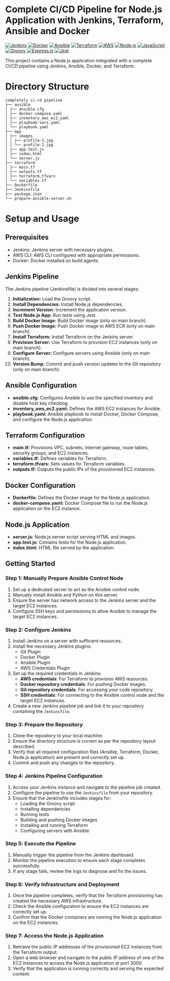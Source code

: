 # Complete CI/CD Pipeline for Node.js Application with Jenkins, Terraform, Ansible and Docker

[![Jenkins](https://img.shields.io/badge/Jenkins-D24939?style=for-the-badge&logo=jenkins&logoColor=white)](https://www.jenkins.io/)
[![Docker](https://img.shields.io/badge/Docker-2496ED?style=for-the-badge&logo=docker&logoColor=white)](https://www.docker.com/)
[![Ansible](https://img.shields.io/badge/Ansible-EE0000?style=for-the-badge&logo=ansible&logoColor=white)](https://www.ansible.com/)
[![Terraform](https://img.shields.io/badge/Terraform-623CE4?style=for-the-badge&logo=terraform&logoColor=white)](https://www.terraform.io/)
[![AWS](https://img.shields.io/badge/AWS-FF9900?style=for-the-badge&logo=amazonaws&logoColor=white)](https://aws.amazon.com/)
[![Node.js](https://img.shields.io/badge/Node.js-339933?style=for-the-badge&logo=nodedotjs&logoColor=white)](https://nodejs.org/)
[![JavaScript](https://img.shields.io/badge/JavaScript-F7DF1E?style=for-the-badge&logo=javascript&logoColor=black)](https://developer.mozilla.org/en-US/docs/Web/JavaScript)
[![Groovy](https://img.shields.io/badge/Groovy-4298B8?style=for-the-badge&logo=apachegroovy&logoColor=white)](https://groovy-lang.org/)
[![Express.js](https://img.shields.io/badge/Express.js-000000?style=for-the-badge&logo=express&logoColor=white)](https://expressjs.com/)
[![Jest](https://img.shields.io/badge/Jest-C21325?style=for-the-badge&logo=jest&logoColor=white)](https://jestjs.io/)

This project contains a Node.js application integrated with a complete CI/CD pipeline using Jenkins, Ansible, Docker, and Terraform.


# Directory Structure

```plaintext
completely ci-cd pipeline
├── ansible
│ ├── ansible.cfg
│ ├── docker-compose.yaml
│ ├── inventory_aws_ec2.yaml
│ ├── playbook-vars.yaml
│ └── playbook.yaml
├── app
│ ├── images
│ │ ├── profile-1.jpg
│ │ └── profile-2.jpg
│ ├── app.test.js
│ ├── index.html
│ └── server.js
├── terraform
│ ├── main.tf
│ ├── outputs.tf
│ ├── terraform.tfvars
│ └── variables.tf
├── Dockerfile
├── Jenkinsfile
├── package.json
└── prepare-ansible-server.sh
```

# Setup and Usage

## Prerequisites
- Jenkins: Jenkins server with necessary plugins.
- AWS CLI: AWS CLI configured with appropriate permissions.
- Docker: Docker installed on build agents.

## Jenkins Pipeline
The Jenkins pipeline (Jenkinsfile) is divided into several stages:

1. **Initialization:** Load the Groovy script.
2. **Install Dependencies:** Install Node.js dependencies.
3. **Increment Version:** Increment the application version.
4. **Test Node.js App:** Run tests using Jest.
5. **Build Docker Image:** Build Docker image (only on main branch).
6. **Push Docker Image:** Push Docker image to AWS ECR (only on main branch).
7. **Install Terraform:** Install Terraform on the Jenkins server.
8. **Provision Server:** Use Terraform to provision EC2 instances (only on main branch).
9. **Configure Server:** Configure servers using Ansible (only on main branch).
10. **Version Bump:** Commit and push version updates to the Git repository (only on main branch).

## Ansible Configuration
- **ansible.cfg:** Configures Ansible to use the specified inventory and disable host key checking.
- **inventory_aws_ec2.yaml:** Defines the AWS EC2 instances for Ansible.
- **playbook.yaml:** Ansible playbook to install Docker, Docker Compose, and configure the Node.js application.

## Terraform Configuration
- **main.tf:** Provisions VPC, subnets, internet gateway, route tables, security groups, and EC2 instances.
- **variables.tf:** Defines variables for Terraform.
- **terraform.tfvars:** Sets values for Terraform variables.
- **outputs.tf:** Outputs the public IPs of the provisioned EC2 instances.

## Docker Configuration
- **Dockerfile:** Defines the Docker image for the Node.js application.
- **docker-compose.yaml:** Docker Compose file to run the Node.js application on the EC2 instance.

## Node.js Application
- **server.js:** Node.js server script serving HTML and images.
- **app.test.js:** Contains tests for the Node.js application.
- **index.html:** HTML file served by the application.

## Getting Started

### Step 1: Manually Prepare Ansible Control Node

1. Set up a dedicated server to act as the Ansible control node.
2. Manually install Ansible and Python on this server.
3. Ensure the server has network access to the Jenkins server and the target EC2 instances.
4. Configure SSH keys and permissions to allow Ansible to manage the target EC2 instances.

### Step 2: Configure Jenkins

1. Install Jenkins on a server with sufficient resources.
2. Install the necessary Jenkins plugins:
   - Git Plugin
   - Docker Plugin
   - Ansible Plugin
   - AWS Credentials Plugin
3. Set up the required credentials in Jenkins:
   - **AWS credentials**: For Terraform to provision AWS resources.
   - **Docker repository credentials**: For pushing Docker images.
   - **Git repository credentials**: For accessing your code repository.
   - **SSH credentials**: For connecting to the Ansible control node and the target EC2 instances.
4. Create a new Jenkins pipeline job and link it to your repository containing the `Jenkinsfile`.

### Step 3: Prepare the Repository

1. Clone the repository to your local machine.
2. Ensure the directory structure is correct as per the repository layout described.
3. Verify that all required configuration files (Ansible, Terraform, Docker, Node.js application) are present and correctly set up.
4. Commit and push any changes to the repository.

### Step 4: Jenkins Pipeline Configuration

1. Access your Jenkins instance and navigate to the pipeline job created.
2. Configure the pipeline to use the `Jenkinsfile` from your repository.
3. Ensure that the Jenkinsfile includes stages for:
   - Loading the Groovy script
   - Installing dependencies
   - Running tests
   - Building and pushing Docker images
   - Installing and running Terraform
   - Configuring servers with Ansible

### Step 5: Execute the Pipeline

1. Manually trigger the pipeline from the Jenkins dashboard.
2. Monitor the pipeline execution to ensure each stage completes successfully.
3. If any stage fails, review the logs to diagnose and fix the issues.

### Step 6: Verify Infrastructure and Deployment

1. Once the pipeline completes, verify that the Terraform provisioning has created the necessary AWS infrastructure.
2. Check the Ansible configuration to ensure the EC2 instances are correctly set up.
3. Confirm that the Docker containers are running the Node.js application on the EC2 instances.

### Step 7: Access the Node.js Application

1. Retrieve the public IP addresses of the provisioned EC2 instances from the Terraform output.
2. Open a web browser and navigate to the public IP address of one of the EC2 instances to access the Node.js application at port 3000.
3. Verify that the application is running correctly and serving the expected content.
